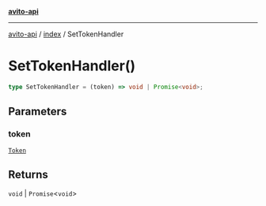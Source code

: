 [**avito-api**](../../README.md)

***

[avito-api](../../README.md) / [index](../README.md) / SetTokenHandler

# SetTokenHandler()

```ts
type SetTokenHandler = (token) => void | Promise<void>;
```

## Parameters

### token

[`Token`](Token.md)

## Returns

`void` \| `Promise`\<`void`\>
